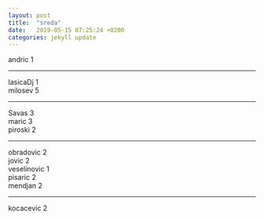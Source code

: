 ```yaml
---
layout: post
title:  "sreda"
date:   2019-05-15 07:25:24 +0200
categories: jekyll update
---
```


andric 1  

***

lasicaDj 1  
milosev 5  

***

Savas 3  
maric 3  
piroski 2  

***

obradovic 2  
jovic 2  
veselinovic 1  
pisaric 2  
mendjan 2  

***

kocacevic 2  